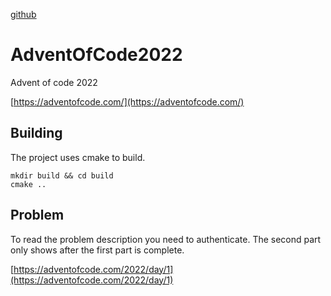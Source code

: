 [github](https://github.com/jastill/AdventOfCode2022.git)

# AdventOfCode2022
Advent of code 2022

[https://adventofcode.com/](https://adventofcode.com/) 

## Building

The project uses cmake to build.
```
mkdir build && cd build
cmake ..
```

## Problem
To read the problem description you need to authenticate. The second part only shows after the first part is complete.

[https://adventofcode.com/2022/day/1](https://adventofcode.com/2022/day/1)